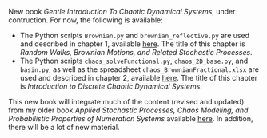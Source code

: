 New book <em>Gentle Introduction To Chaotic Dynamical Systems</em>, under contruction. For now, the following is available:
<ul>
  <li> The Python scripts <code>Brownian.py</code> and <code>brownian_reflective.py</code> are used and described in chapter 1, available <a href="https://mltechniques.com/2023/02/11/random-walks-brownian-motions-and-related-stochastic-processes/">here</a>. The title of this chapter is <em>Random Walks, Brownian Motions, and Related Stochastic Processes</em>. 
  <li> The Python scripts <code>chaos_solveFunctional.py</code>, <code>chaos_2D_base.py</code>, and <code>basin.py</code>, as well as the spreadsheet <code>chaos_BrownianFractional.xlsx</code> are used and described in chapter 2, available <a href="https://mltechniques.com/2023/02/21/introduction-to-discrete-chaotic-dynamical-systems/">here</a>. The title of this chapter is <em>Introduction to Discrete Chaotic Dynamical Systems</em>. 
</ul>

This new book will integrate much of the content (revised and updated) from my older book <em>Applied Stochastic Processes, Chaos Modeling, and Probabilistic Properties of Numeration Systems</em> available <a href="https://mltechniques.com/resources/">here</a>. In addition, there will be a lot of new material.
